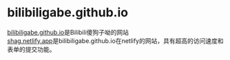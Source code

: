 # bilibiligabe.github.io
[bilibiligabe.github.io](https://bilibiligabe.github.io)是Bilibili傻狗子呦的网站  
[shag.netlify.app](https://shag.netlify.app)是bilibiligabe.github.io在netlify的网站，具有超高的访问速度和表单的提交功能。
